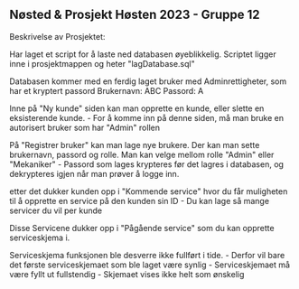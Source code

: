 ## Nøsted & Prosjekt Høsten 2023 - Gruppe 12

Beskrivelse av Prosjektet:

Har laget et script for å laste ned databasen øyeblikkelig. Scriptet ligger inne i prosjektmappen og heter "lagDatabase.sql"

Databasen kommer med en ferdig laget bruker med Adminrettigheter, som har et kryptert passord
      Brukernavn: ABC
      Passord: A

Inne på "Ny kunde" siden kan man opprette en kunde, eller slette en eksisterende kunde.
      - For å komme inn på denne siden, må man bruke en autorisert bruker som har "Admin" rollen

På "Registrer bruker" kan man lage nye brukere. Der kan man sette brukernavn, passord og rolle. Man kan velge mellom rolle "Admin" eller "Mekaniker"
      - Passord som lages krypteres før det lagres i databasen, og dekrypteres igjen når man prøver å logge inn.

etter det dukker kunden opp i "Kommende service" hvor du får muligheten til å opprette en service på den kunden sin ID
      - Du kan lage så mange servicer du vil per kunde

Disse Servicene dukker opp i "Pågående service" som du kan opprette serviceskjema i.

Serviceskjema funksjonen ble desverre ikke fullført i tide.
      - Derfor vil bare det første serviceskjemaet som ble laget være synlig
      - Serviceskjemaet må være fyllt ut fullstendig
      - Skjemaet vises ikke helt som ønskelig


